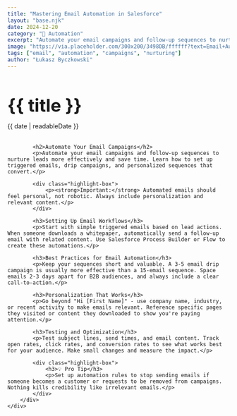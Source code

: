 ```yaml
---
title: "Mastering Email Automation in Salesforce"
layout: "base.njk"
date: 2024-12-20
category: "📧 Automation"
excerpt: "Automate your email campaigns and follow-up sequences to nurture leads more effectively and save time."
image: "https://via.placeholder.com/300x200/3498DB/ffffff?text=Email+Automation"
tags: ["email", "automation", "campaigns", "nurturing"]
author: "Łukasz Byczkowski"
---
```


<div class="container">
    <div class="page-content">
        <div class="content-section">
            <h1 class="post-title" style="font-size: 2.5rem; margin-bottom: 0.5rem;">{{ title }}</h1>
            <p class="post-meta" style="margin-bottom: 2rem;">{{ date | readableDate }}</p>
            
            <h2>Automate Your Email Campaigns</h2>
            <p>Automate your email campaigns and follow-up sequences to nurture leads more effectively and save time. Learn how to set up triggered emails, drip campaigns, and personalized sequences that convert.</p>
            
            <div class="highlight-box">
                <p><strong>Important:</strong> Automated emails should feel personal, not robotic. Always include personalization and relevant content.</p>
            </div>

            <h3>Setting Up Email Workflows</h3>
            <p>Start with simple triggered emails based on lead actions. When someone downloads a whitepaper, automatically send a follow-up email with related content. Use Salesforce Process Builder or Flow to create these automations.</p>

            <h3>Best Practices for Email Automation</h3>
            <p>Keep your sequences short and valuable. A 3-5 email drip campaign is usually more effective than a 15-email sequence. Space emails 2-3 days apart for B2B audiences, and always include a clear call-to-action.</p>

            <h3>Personalization That Works</h3>
            <p>Go beyond "Hi [First Name]" - use company name, industry, or recent activity to make emails relevant. Reference specific pages they visited or content they downloaded to show you're paying attention.</p>

            <h3>Testing and Optimization</h3>
            <p>Test subject lines, send times, and email content. Track open rates, click rates, and conversion rates to see what works best for your audience. Make small changes and measure the impact.</p>

            <div class="highlight-box">
                <h3>💡 Pro Tip</h3>
                <p>Set up automation rules to stop sending emails if someone becomes a customer or requests to be removed from campaigns. Nothing kills credibility like irrelevant emails.</p>
            </div>
        </div>
    </div>
</div>
